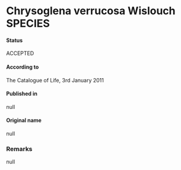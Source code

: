 Chrysoglena verrucosa Wislouch SPECIES
=======

#### Status
ACCEPTED

#### According to
The Catalogue of Life, 3rd January 2011

#### Published in
null

#### Original name
null

### Remarks
null